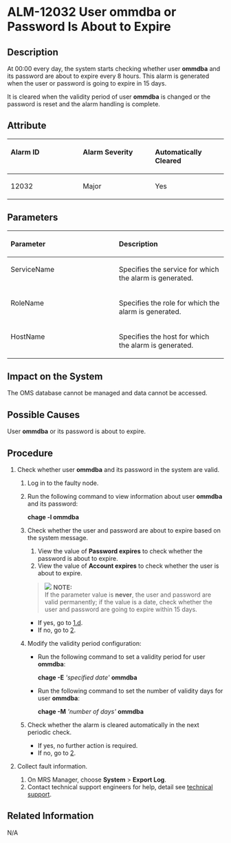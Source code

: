 # ALM-12032 User ommdba or Password Is About to Expire<a name="EN-US_TOPIC_0125375736"></a>

## Description<a name="s20b233822ee84c13830a2318a950bf23"></a>

At 00:00 every day, the system starts checking whether user  **ommdba**  and its password are about to expire every 8 hours. This alarm is generated when the user or password is going to expire in 15 days.

It is cleared when the validity period of user  **ommdba**  is changed or the password is reset and the alarm handling is complete.

## Attribute<a name="s767dd084459c4fd19d594d2ab79e6dd3"></a>

<a name="t67c7cce42d9a47169fd50dfe19363ac3"></a>
<table><thead align="left"><tr id="rea6fae53bb564232ae9806b489635da1"><th class="cellrowborder" valign="top" width="33.33333333333333%" id="mcps1.1.4.1.1"><p id="aabee5155797746a6ad51578446195b78"><a name="aabee5155797746a6ad51578446195b78"></a><a name="aabee5155797746a6ad51578446195b78"></a><strong id="a91a53fc9c6774864be331bc1bfb2e687"><a name="a91a53fc9c6774864be331bc1bfb2e687"></a><a name="a91a53fc9c6774864be331bc1bfb2e687"></a>Alarm ID</strong></p>
</th>
<th class="cellrowborder" valign="top" width="33.33333333333333%" id="mcps1.1.4.1.2"><p id="a0e04994c35d948edb116bd7eb57362ea"><a name="a0e04994c35d948edb116bd7eb57362ea"></a><a name="a0e04994c35d948edb116bd7eb57362ea"></a><strong id="a144333ae1f394d5b9f3f9976ec26463b"><a name="a144333ae1f394d5b9f3f9976ec26463b"></a><a name="a144333ae1f394d5b9f3f9976ec26463b"></a>Alarm Severity</strong></p>
</th>
<th class="cellrowborder" valign="top" width="33.33333333333333%" id="mcps1.1.4.1.3"><p id="af05c69a8a45d4dcc83a61fc31cd2832d"><a name="af05c69a8a45d4dcc83a61fc31cd2832d"></a><a name="af05c69a8a45d4dcc83a61fc31cd2832d"></a><strong id="ad3e89da8007a4fa2b51ee97a70005582"><a name="ad3e89da8007a4fa2b51ee97a70005582"></a><a name="ad3e89da8007a4fa2b51ee97a70005582"></a>Automatically Cleared</strong></p>
</th>
</tr>
</thead>
<tbody><tr id="r2b676119103b4a02a68617d540d4329b"><td class="cellrowborder" valign="top" width="33.33333333333333%" headers="mcps1.1.4.1.1 "><p id="a53500bb1f89349eab6889278ae039647"><a name="a53500bb1f89349eab6889278ae039647"></a><a name="a53500bb1f89349eab6889278ae039647"></a>12032</p>
</td>
<td class="cellrowborder" valign="top" width="33.33333333333333%" headers="mcps1.1.4.1.2 "><p id="a57469254921247f1a7475f1605d44a44"><a name="a57469254921247f1a7475f1605d44a44"></a><a name="a57469254921247f1a7475f1605d44a44"></a>Major</p>
</td>
<td class="cellrowborder" valign="top" width="33.33333333333333%" headers="mcps1.1.4.1.3 "><p id="a533cbb248f9648ae84f55ba94c597e51"><a name="a533cbb248f9648ae84f55ba94c597e51"></a><a name="a533cbb248f9648ae84f55ba94c597e51"></a>Yes</p>
</td>
</tr>
</tbody>
</table>

## Parameters<a name="s990ee55994e34a24a33b99dba58fe6ee"></a>

<a name="t89ffd7c1d15e497cadac5759e251d287"></a>
<table><thead align="left"><tr id="re7a281cdf9984dea93030a10ed0bede8"><th class="cellrowborder" valign="top" width="50%" id="mcps1.1.3.1.1"><p id="a57615cdf741f426d83988521dd2fb555"><a name="a57615cdf741f426d83988521dd2fb555"></a><a name="a57615cdf741f426d83988521dd2fb555"></a><strong id="a43d06e2b8d784e339574912fae745736"><a name="a43d06e2b8d784e339574912fae745736"></a><a name="a43d06e2b8d784e339574912fae745736"></a>Parameter</strong></p>
</th>
<th class="cellrowborder" valign="top" width="50%" id="mcps1.1.3.1.2"><p id="a23b469bc13ea44fb860aeffabbd3048f"><a name="a23b469bc13ea44fb860aeffabbd3048f"></a><a name="a23b469bc13ea44fb860aeffabbd3048f"></a><strong id="a98955f1e54b24e31a8dbff08eea75a24"><a name="a98955f1e54b24e31a8dbff08eea75a24"></a><a name="a98955f1e54b24e31a8dbff08eea75a24"></a>Description</strong></p>
</th>
</tr>
</thead>
<tbody><tr id="r876bb1fcaa6f4b29b43a25908327d6a4"><td class="cellrowborder" valign="top" width="50%" headers="mcps1.1.3.1.1 "><p id="aed74424a93ae44299036e3b5fd0d28de"><a name="aed74424a93ae44299036e3b5fd0d28de"></a><a name="aed74424a93ae44299036e3b5fd0d28de"></a>ServiceName</p>
</td>
<td class="cellrowborder" valign="top" width="50%" headers="mcps1.1.3.1.2 "><p id="a3c6ca2c467054a6894808374419d783f"><a name="a3c6ca2c467054a6894808374419d783f"></a><a name="a3c6ca2c467054a6894808374419d783f"></a>Specifies the service for which the alarm is generated.</p>
</td>
</tr>
<tr id="r314d378edc2a4012866cbaa3fb71d8db"><td class="cellrowborder" valign="top" width="50%" headers="mcps1.1.3.1.1 "><p id="af09d5958bd5044af889e2e3ab2b4fd5c"><a name="af09d5958bd5044af889e2e3ab2b4fd5c"></a><a name="af09d5958bd5044af889e2e3ab2b4fd5c"></a>RoleName</p>
</td>
<td class="cellrowborder" valign="top" width="50%" headers="mcps1.1.3.1.2 "><p id="a74e00a48cbfa4534a3a7716fd87d8349"><a name="a74e00a48cbfa4534a3a7716fd87d8349"></a><a name="a74e00a48cbfa4534a3a7716fd87d8349"></a>Specifies the role for which the alarm is generated.</p>
</td>
</tr>
<tr id="r4a4e15385f704eb09ef78537ad17f816"><td class="cellrowborder" valign="top" width="50%" headers="mcps1.1.3.1.1 "><p id="en-us_topic_0035509088_p81497113018"><a name="en-us_topic_0035509088_p81497113018"></a><a name="en-us_topic_0035509088_p81497113018"></a>HostName</p>
</td>
<td class="cellrowborder" valign="top" width="50%" headers="mcps1.1.3.1.2 "><p id="a36ba80cc6b5f4b6e87d9e21a1a4821cd"><a name="a36ba80cc6b5f4b6e87d9e21a1a4821cd"></a><a name="a36ba80cc6b5f4b6e87d9e21a1a4821cd"></a>Specifies the host for which the alarm is generated.</p>
</td>
</tr>
</tbody>
</table>

## Impact on the System<a name="sa6f604d80f544d56b97c02a2b7116e99"></a>

The OMS database cannot be managed and data cannot be accessed.

## Possible Causes<a name="sb05eb9802c2146df8eee3054e084b44f"></a>

User  **ommdba**  or its password is about to expire.

## Procedure<a name="sa9bdd4d2ee5049d7bf137a19d09d8c2e"></a>

1.  Check whether user  **ommdba**  and its password in the system are valid.
    1.  Log in to the faulty node.
    2.  Run the following command to view information about user  **ommdba**  and its password:

        **chage -l ommdba**

    3.  Check whether the user and password are about to expire based on the system message.

        1.  View the value of  **Password expires**  to check whether the password is about to expire.
        2.  View the value of  **Account expires**  to check whether the user is about to expire.

        >![](/images/icon-note.gif) **NOTE:**   
        >If the parameter value is  **never**, the user and password are valid permanently; if the value is a date, check whether the user and password are going to expire within 15 days.  

        -   If yes, go to  [1.d](#laadf0da13df34c51878b081c44194af3).
        -   If no, go to  [2](#l2d27c4d5e737446092cd0a92a83470f6).

    4.  <a name="laadf0da13df34c51878b081c44194af3"></a>Modify the validity period configuration:
        -   Run the following command to set a validity period for user  **ommdba**:

            **chage -E** _'specified date'_ **ommdba**

        -   Run the following command to set the number of validity days for user  **ommdba**:

            **chage -M** _'number of days'_ **ommdba**

    5.  Check whether the alarm is cleared automatically in the next periodic check.
        -   If yes, no further action is required.
        -   If no, go to  [2](#l2d27c4d5e737446092cd0a92a83470f6).

2.  <a name="l2d27c4d5e737446092cd0a92a83470f6"></a>Collect fault information.
    1.  On MRS Manager, choose  **System**  \>  **Export Log**.
    2.  Contact technical support engineers for help, detail see  [technical support](https://docs.otc.t-systems.com/en-us/public/learnmore.html).


## **Related Information**<a name="s6c3fea4375344cafadd2fb52b8cf9113"></a>

N/A

